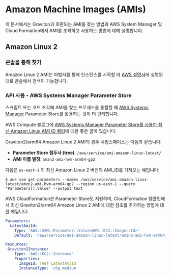 # Amazon Machine Images (AMIs)

이 문서에서는 Graviton과 호환되는 AMI를 찾는 방법과 AWS System Manager 및 Cloud Formation에서 AMI를 조회하고 사용하는 방법에 대해 설명합니다.

## Amazon Linux 2

### 콘솔을 통해 찾기

Amazon Linux 2 AMI는 마법사를 통해 인스턴스를 시작할 때 [AWS 설명서](https://docs.aws.amazon.com/AWSEC2/latest/UserGuide/finding-an-ami.html#finding-an-ami-console)에 설명된 대로 콘솔에서 검색이 가능합니다.

### API 사용 - AWS Systems Manager Parameter Store

스크립트 또는 코드 조각에 AMI를 찾는 프로세스를 통합할 때 [AWS Systems Manager](https://aws.amazon.com/systems-manager/) Parameter Store를 활용하는 것이 더 편리합니다.

AWS Compute 블로그에 [AWS Systems Manager Parameter Store를 사용한 최신 Amazon Linux AMI ID 쿼리](https://aws.amazon.com/blogs/compute/query-for-the-latest-amazon-linux-ami-ids-using-aws-systems-manager-parameter-store/)에 대한 좋은 글이 있습니다.

Graviton2/arm64 Amazon Linux 2 AMI의 경우 네임스페이스는 다음과 같습니다:

- **Parameter Store 접두사 (tree)**: ```/aws/service/ami-amazon-linux-latest/``` 
- **AMI 이름 별칭**: ```amzn2-ami-hvm-arm64-gp2```

다음은 ```us-east-1``` 의 최신 Amazon Linux 2 버전의 AMI_ID를 가져오는 예입니다:

```
$ aws ssm get-parameters --names /aws/service/ami-amazon-linux-latest/amzn2-ami-hvm-arm64-gp2 --region us-east-1 --query "Parameters[].Value" --output text
```

AWS CloudFormation은 Parameter Store도 지원하며, CloudFormation 템플릿에서 최신 Graviton2/arm64 Amazon Linux 2 AMI에 대한 참조를 추가하는 방법에 대한 예입니다:

```YAML
Parameters:
  LatestAmiId:
    Type: 'AWS::SSM::Parameter::Value<AWS::EC2::Image::Id>'
    Default: '/aws/service/ami-amazon-linux-latest/amzn2-ami-hvm-arm64-gp2'

Resources:
 Graviton2Instance:
    Type: 'AWS::EC2::Instance'
    Properties:
      ImageId: !Ref LatestAmiId
      InstanceType: 'c6g.medium'
```
